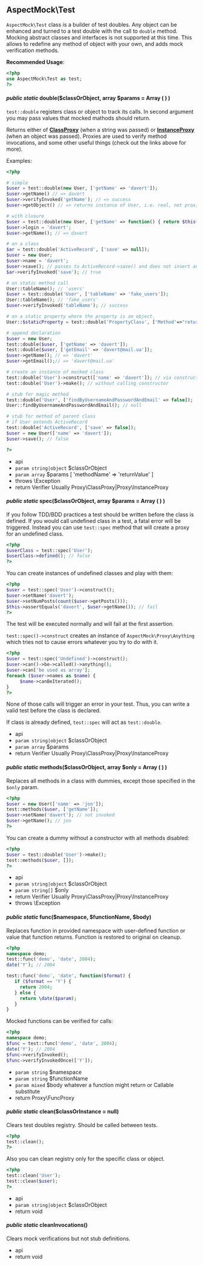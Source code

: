 
## AspectMock\Test



`AspectMock\Test` class is a builder of test doubles.
Any object can be enhanced and turned to a test double with the call to `double` method.
Mocking abstract classes and interfaces is not supported at this time.
This allows to redefine any method of object with your own, and adds mock verification methods.

**Recommended Usage**:

``` php
<?php
use AspectMock\Test as test;
?>
```

#### *public static* double($classOrObject, array $params = Array ( ) ) 
`test::double` registers class or object to track its calls.
In second argument you may pass values that mocked mathods should return.

Returns either of [**ClassProxy**](https://github.com/Codeception/AspectMock/blob/master/docs/ClassProxy.md) (when a string was passed)
or [**InstanceProxy**](https://github.com/Codeception/AspectMock/blob/master/docs/InstanceProxy.md) (when an object was passed).
Proxies are used to verify method invocations, and some other useful things (check out the links above for more).

Examples:

``` php
<?php

# simple
$user = test::double(new User, ['getName' => 'davert']);
$user->getName() // => davert
$user->verifyInvoked('getName'); // => success
$user->getObject() // => returns instance of User, i.e. real, not proxified object

# with closure
$user = test::double(new User, ['getName' => function() { return $this->login; }]);
$user->login = 'davert';
$user->getName(); // => davert

# on a class
$ar = test::double('ActiveRecord', ['save' => null]);
$user = new User;
$user->name = 'davert';
$user->save(); // passes to ActiveRecord->save() and does not insert any SQL.
$ar->verifyInvoked('save'); // true

# on static method call
User::tableName(); // 'users'
$user = test::double('User', ['tableName' => 'fake_users']);
User::tableName(); // 'fake_users'
$user->verifyInvoked('tableName'); // success

# on a static property where the property is an object.
User::$staticProperty = test::double('PropertyClass', ['Method'=>"return value"]);

# append declaration
$user = new User;
test::double($user, ['getName' => 'davert']);
test::double($user, ['getEmail' => 'davert@mail.ua']);
$user->getName(); // => 'davert'
$user->getEmail();// => 'davert@mail.ua'

# create an instance of mocked class
test::double('User')->construct(['name' => 'davert']); // via constructir
test::double('User')->make(); // without calling constructor

# stub for magic method
test::double('User', ['findByUsernameAndPasswordAndEmail' => false]);
User::findByUsernameAndPasswordAndEmail(); // null

# stub for method of parent class
# if User extends ActiveRecord
test::double('ActiveRecord', ['save' => false]);
$user = new User(['name' => 'davert']);
$user->save(); // false

?>
```

 * api
 * `param string|object` $classOrObject
 * `param array` $params [ 'methodName' => 'returnValue' ]
 * throws \Exception
 * return Verifier Usually Proxy\ClassProxy|Proxy\InstanceProxy

#### *public static* spec($classOrObject, array $params = Array ( ) ) 
If you follow TDD/BDD practices a test should be written before the class is defined.
If you would call undefined class in a test, a fatal error will be triggered.
Instead you can use `test::spec` method that will create a proxy for an undefined class.

``` php
<?php
$userClass = test::spec('User');
$userClass->defined(); // false
?>
```

You can create instances of undefined classes and play with them:

``` php
<?php
$user = test::spec('User')->construct();
$user->setName('davert');
$user->setNumPosts(count($user->getPosts()));
$this->assertEquals('davert', $user->getName()); // fail
?>
```

The test will be executed normally and will fail at the first assertion.

`test::spec()->construct` creates an instance of `AspectMock\Proxy\Anything`
which tries not to cause errors whatever you try to do with it.

``` php
<?php
$user = test::spec('Undefined')->construct();
$user->can()->be->called()->anything();
$user->can['be used as array'];
foreach ($user->names as $name) {
     $name->canBeIterated();
}
?>
```

None of those calls will trigger an error in your test.
Thus, you can write a valid test before the class is declared.

If class is already defined, `test::spec` will act as `test::double`.

 * api
 * `param string|object` $classOrObject
 * `param array` $params
 * return Verifier Usually Proxy\ClassProxy|Proxy\InstanceProxy

#### *public static* methods($classOrObject, array $only = Array ( ) ) 
Replaces all methods in a class with dummies, except those specified in the `$only` param.

``` php
<?php
$user = new User(['name' => 'jon']);
test::methods($user, ['getName']);
$user->setName('davert'); // not invoked
$user->getName(); // jon
?>
```

You can create a dummy without a constructor with all methods disabled:

``` php
<?php
$user = test::double('User')->make();
test::methods($user, []);
?>
```

 * api
 * `param string|object` $classOrObject
 * `param string[]` $only
 * return Verifier Usually Proxy\ClassProxy|Proxy\InstanceProxy
 * throws \Exception

#### *public static* func($namespace, $functionName, $body) 
Replaces function in provided namespace with user-defined function or value that function returns.
Function is restored to original on cleanup.

```php
<?php
namespace demo;
test::func('demo', 'date', 2004);
date('Y'); // 2004

test::func('demo', 'date', function($format) {
   if ($format == 'Y') {
     return 2004;
   } else {
     return \date($param);
   }
}

```

Mocked functions can be verified for calls:

```php
<?php
namespace demo;
$func = test::func('demo', 'date', 2004);
date('Y'); // 2004
$func->verifyInvoked();
$func->verifyInvokedOnce(['Y']);
```

 * `param string` $namespace
 * `param string` $functionName
 * `param mixed` $body whatever a function might return or Callable substitute
 * return Proxy\FuncProxy

#### *public static* clean($classOrInstance = null) 
Clears test doubles registry.
Should be called between tests.

``` php
<?php
test::clean();
?>
```

Also you can clean registry only for the specific class or object.

``` php
<?php
test::clean('User');
test::clean($user);
?>
```

 * api
 * `param string|object` $classOrObject
 * return void

#### *public static* cleanInvocations() 
Clears mock verifications but not stub definitions.

 * api
 * return void


